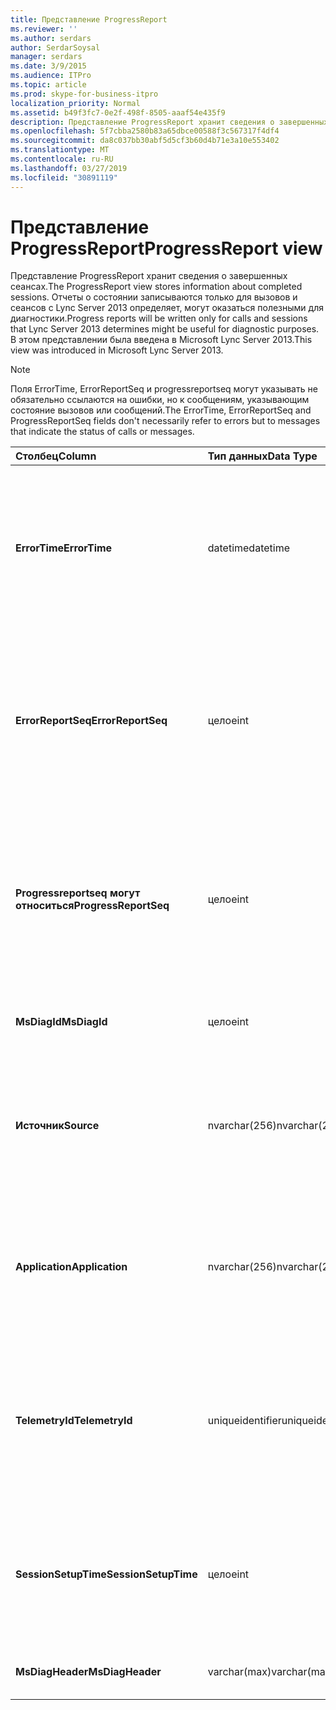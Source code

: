 ```yaml
---
title: Представление ProgressReport
ms.reviewer: ''
ms.author: serdars
author: SerdarSoysal
manager: serdars
ms.date: 3/9/2015
ms.audience: ITPro
ms.topic: article
ms.prod: skype-for-business-itpro
localization_priority: Normal
ms.assetid: b49f3fc7-0e2f-498f-8505-aaaf54e435f9
description: Представление ProgressReport хранит сведения о завершенных сеансах. Отчеты о состоянии записываются только для вызовов и сеансов с Lync Server 2013 определяет, могут оказаться полезными для диагностики. В этом представлении была введена в Microsoft Lync Server 2013.
ms.openlocfilehash: 5f7cbba2580b83a65dbce00588f3c567317f4df4
ms.sourcegitcommit: da8c037bb30abf5d5cf3b60d4b71e3a10e553402
ms.translationtype: MT
ms.contentlocale: ru-RU
ms.lasthandoff: 03/27/2019
ms.locfileid: "30891119"
---
```

# <a name="progressreport-view"></a><span data-ttu-id="c24ce-105">Представление ProgressReport</span><span class="sxs-lookup"><span data-stu-id="c24ce-105">ProgressReport view</span></span>
 
<span data-ttu-id="c24ce-106">Представление ProgressReport хранит сведения о завершенных сеансах.</span><span class="sxs-lookup"><span data-stu-id="c24ce-106">The ProgressReport view stores information about completed sessions.</span></span> <span data-ttu-id="c24ce-107">Отчеты о состоянии записываются только для вызовов и сеансов с Lync Server 2013 определяет, могут оказаться полезными для диагностики.</span><span class="sxs-lookup"><span data-stu-id="c24ce-107">Progress reports will be written only for calls and sessions that Lync Server 2013 determines might be useful for diagnostic purposes.</span></span> <span data-ttu-id="c24ce-108">В этом представлении была введена в Microsoft Lync Server 2013.</span><span class="sxs-lookup"><span data-stu-id="c24ce-108">This view was introduced in Microsoft Lync Server 2013.</span></span>
  
> [!NOTE]
> <span data-ttu-id="c24ce-109">Поля ErrorTime, ErrorReportSeq и progressreportseq могут указывать не обязательно ссылаются на ошибки, но к сообщениям, указывающим состояние вызовов или сообщений.</span><span class="sxs-lookup"><span data-stu-id="c24ce-109">The ErrorTime, ErrorReportSeq and ProgressReportSeq fields don't necessarily refer to errors but to messages that indicate the status of calls or messages.</span></span> 
  
|<span data-ttu-id="c24ce-110">**Столбец**</span><span class="sxs-lookup"><span data-stu-id="c24ce-110">**Column**</span></span>|<span data-ttu-id="c24ce-111">**Тип данных**</span><span class="sxs-lookup"><span data-stu-id="c24ce-111">**Data Type**</span></span>|<span data-ttu-id="c24ce-112">**Сведения**</span><span class="sxs-lookup"><span data-stu-id="c24ce-112">**Details**</span></span>|
|:-----|:-----|:-----|
|<span data-ttu-id="c24ce-113">**ErrorTime**</span><span class="sxs-lookup"><span data-stu-id="c24ce-113">**ErrorTime**</span></span> <br/> |<span data-ttu-id="c24ce-114">datetime</span><span class="sxs-lookup"><span data-stu-id="c24ce-114">datetime</span></span>  <br/> |<span data-ttu-id="c24ce-115">Ошибки времени.</span><span class="sxs-lookup"><span data-stu-id="c24ce-115">Time of error occurred.</span></span> <span data-ttu-id="c24ce-116">Используется в сочетании с ErrorReportSeq для уникальной идентификации ошибку.</span><span class="sxs-lookup"><span data-stu-id="c24ce-116">Used in conjunction with ErrorReportSeq to uniquely identify an error.</span></span>  <br/> |
|<span data-ttu-id="c24ce-117">**ErrorReportSeq**</span><span class="sxs-lookup"><span data-stu-id="c24ce-117">**ErrorReportSeq**</span></span> <br/> |<span data-ttu-id="c24ce-118">целое</span><span class="sxs-lookup"><span data-stu-id="c24ce-118">int</span></span>  <br/> |<span data-ttu-id="c24ce-119">Номер идентификатора для определения ошибки.</span><span class="sxs-lookup"><span data-stu-id="c24ce-119">ID number to identify the error.</span></span> <span data-ttu-id="c24ce-120">Используется в сочетании с ErrorTime для уникальной идентификации ошибку.</span><span class="sxs-lookup"><span data-stu-id="c24ce-120">Used in conjunction with ErrorTime to uniquely identify an error.</span></span>  <br/> |
|<span data-ttu-id="c24ce-121">**Progressreportseq могут относиться**</span><span class="sxs-lookup"><span data-stu-id="c24ce-121">**ProgressReportSeq**</span></span> <br/> |<span data-ttu-id="c24ce-122">целое</span><span class="sxs-lookup"><span data-stu-id="c24ce-122">int</span></span>  <br/> |<span data-ttu-id="c24ce-123">Идентификатор для идентификации отчет о ходе выполнения.</span><span class="sxs-lookup"><span data-stu-id="c24ce-123">ID to identify the progress report.</span></span> <span data-ttu-id="c24ce-124">Используется для различения отчеты о состоянии же сообщения об ошибке.</span><span class="sxs-lookup"><span data-stu-id="c24ce-124">Used to distinguish progress reports of the same error report.</span></span>  <br/> |
|<span data-ttu-id="c24ce-125">**MsDiagId**</span><span class="sxs-lookup"><span data-stu-id="c24ce-125">**MsDiagId**</span></span> <br/> |<span data-ttu-id="c24ce-126">целое</span><span class="sxs-lookup"><span data-stu-id="c24ce-126">int</span></span>  <br/> |<span data-ttu-id="c24ce-127">КОД диагностики для отчета об ошибках.</span><span class="sxs-lookup"><span data-stu-id="c24ce-127">Diagnostic ID for the error report.</span></span>  <br/> |
|<span data-ttu-id="c24ce-128">**Источник**</span><span class="sxs-lookup"><span data-stu-id="c24ce-128">**Source**</span></span> <br/> |<span data-ttu-id="c24ce-129">nvarchar(256)</span><span class="sxs-lookup"><span data-stu-id="c24ce-129">nvarchar(256)</span></span>  <br/> |<span data-ttu-id="c24ce-130">Имя сервера, на котором произошла ошибка (Если отчет был отправлен серверным компонентом).</span><span class="sxs-lookup"><span data-stu-id="c24ce-130">Name of server that originated the error (if report was sent from a server component).</span></span>  <br/> |
|<span data-ttu-id="c24ce-131">**Application**</span><span class="sxs-lookup"><span data-stu-id="c24ce-131">**Application**</span></span> <br/> |<span data-ttu-id="c24ce-132">nvarchar(256)</span><span class="sxs-lookup"><span data-stu-id="c24ce-132">nvarchar(256)</span></span>  <br/> |<span data-ttu-id="c24ce-133">Имя приложения, в котором произошла ошибка (Если отчет был отправлен серверным компонентом).</span><span class="sxs-lookup"><span data-stu-id="c24ce-133">Name of application that originated the error (if report was sent from a server component).</span></span>  <br/> |
|<span data-ttu-id="c24ce-134">**TelemetryId**</span><span class="sxs-lookup"><span data-stu-id="c24ce-134">**TelemetryId**</span></span> <br/> |<span data-ttu-id="c24ce-135">uniqueidentifier</span><span class="sxs-lookup"><span data-stu-id="c24ce-135">uniqueidentifier</span></span>  <br/> |<span data-ttu-id="c24ce-136">Уникальный идентификатор времени присоединения для разных компонентов, задействованных в конференции.</span><span class="sxs-lookup"><span data-stu-id="c24ce-136">Unique identifier correlating join time information for the different components involved in a conference.</span></span>  <br/> |
|<span data-ttu-id="c24ce-137">**SessionSetupTime**</span><span class="sxs-lookup"><span data-stu-id="c24ce-137">**SessionSetupTime**</span></span> <br/> |<span data-ttu-id="c24ce-138">целое</span><span class="sxs-lookup"><span data-stu-id="c24ce-138">int</span></span>  <br/> |<span data-ttu-id="c24ce-139">Время (в миллисекундах), требуемое определенному компоненту для присоединения к конференции.</span><span class="sxs-lookup"><span data-stu-id="c24ce-139">Time (in milliseconds) required for a specific component to join a conference.</span></span>  <br/> |
|<span data-ttu-id="c24ce-140">**MsDiagHeader**</span><span class="sxs-lookup"><span data-stu-id="c24ce-140">**MsDiagHeader**</span></span> <br/> |<span data-ttu-id="c24ce-141">varchar(max)</span><span class="sxs-lookup"><span data-stu-id="c24ce-141">varchar(max)</span></span>  <br/> |<span data-ttu-id="c24ce-142">Дополнительные сведения об ошибке.</span><span class="sxs-lookup"><span data-stu-id="c24ce-142">Additional error information.</span></span>  <br/> |
   

